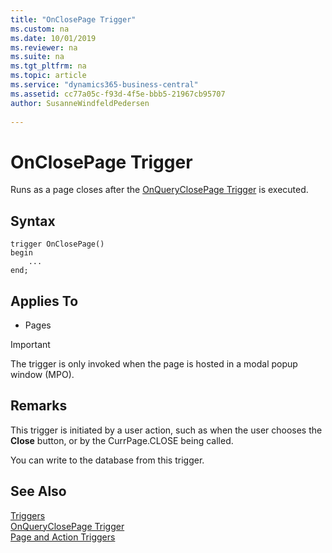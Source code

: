 ```yaml
---
title: "OnClosePage Trigger"
ms.custom: na
ms.date: 10/01/2019
ms.reviewer: na
ms.suite: na
ms.tgt_pltfrm: na
ms.topic: article
ms.service: "dynamics365-business-central"
ms.assetid: cc77a05c-f93d-4f5e-bbb5-21967cb95707
author: SusanneWindfeldPedersen
 
---
```



# OnClosePage Trigger
Runs as a page closes after the [OnQueryClosePage Trigger](devenv-onqueryclosepage-trigger.md) is executed.  

## Syntax  
```  
trigger OnClosePage()
begin
    ...
end;
```  

## Applies To  

-   Pages  

<!--NAV
> [!IMPORTANT]  
>  The OnClosePage trigger is not fully supported by the [!INCLUDE[nav_web](../includes/nav_web_md.md)]. When the page displays in the [!INCLUDE[nav_web](../includes/nav_web_md.md)], the trigger is only invoked when the page is hosted in a modal popup window \(MPO\).
-->  

> [!IMPORTANT]  
>  The trigger is only invoked when the page is hosted in a modal popup window \(MPO\).

## Remarks  
 This trigger is initiated by a user action, such as when the user chooses the **Close** button, or by the CurrPage.CLOSE  being called.  

 You can write to the database from this trigger.

## See Also  
 [Triggers](devenv-triggers.md)  
 [OnQueryClosePage Trigger](devenv-onqueryclosepage-trigger.md)  
 [Page and Action Triggers](devenv-page-and-action-triggers.md)  